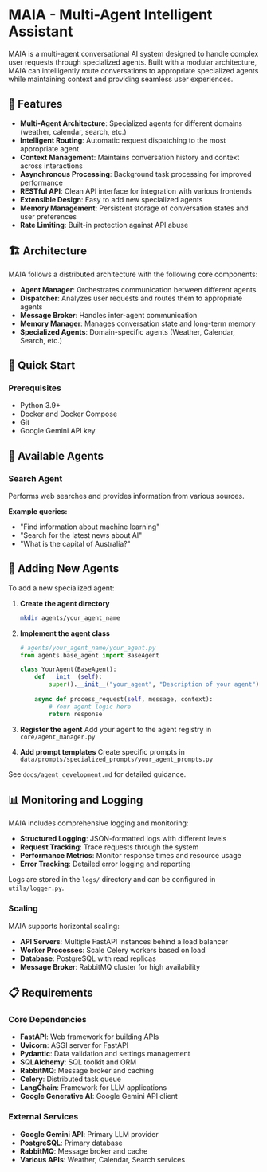 # MAIA - Multi-Agent Intelligent Assistant

MAIA is a multi-agent conversational AI system designed to handle complex user requests through specialized agents. Built with a modular architecture, MAIA can intelligently route conversations to appropriate specialized agents while maintaining context and providing seamless user experiences.

## 🌟 Features

- **Multi-Agent Architecture**: Specialized agents for different domains (weather, calendar, search, etc.)
- **Intelligent Routing**: Automatic request dispatching to the most appropriate agent
- **Context Management**: Maintains conversation history and context across interactions
- **Asynchronous Processing**: Background task processing for improved performance
- **RESTful API**: Clean API interface for integration with various frontends
- **Extensible Design**: Easy to add new specialized agents
- **Memory Management**: Persistent storage of conversation states and user preferences
- **Rate Limiting**: Built-in protection against API abuse

## 🏗️ Architecture

MAIA follows a distributed architecture with the following core components:

- **Agent Manager**: Orchestrates communication between different agents
- **Dispatcher**: Analyzes user requests and routes them to appropriate agents
- **Message Broker**: Handles inter-agent communication
- **Memory Manager**: Manages conversation state and long-term memory
- **Specialized Agents**: Domain-specific agents (Weather, Calendar, Search, etc.)

## 🚀 Quick Start

### Prerequisites

- Python 3.9+
- Docker and Docker Compose
- Git
- Google Gemini API key

## 🤖 Available Agents

### Search Agent
Performs web searches and provides information from various sources.

**Example queries:**
- "Find information about machine learning"
- "Search for the latest news about AI"
- "What is the capital of Australia?"

## 🔧 Adding New Agents

To add a new specialized agent:

1. **Create the agent directory**
   ```bash
   mkdir agents/your_agent_name
   ```

2. **Implement the agent class**
   ```python
   # agents/your_agent_name/your_agent.py
   from agents.base_agent import BaseAgent
   
   class YourAgent(BaseAgent):
       def __init__(self):
           super().__init__("your_agent", "Description of your agent")
       
       async def process_request(self, message, context):
           # Your agent logic here
           return response
   ```

3. **Register the agent**
   Add your agent to the agent registry in `core/agent_manager.py`

4. **Add prompt templates**
   Create specific prompts in `data/prompts/specialized_prompts/your_agent_prompts.py`

See `docs/agent_development.md` for detailed guidance.

## 📊 Monitoring and Logging

MAIA includes comprehensive logging and monitoring:

- **Structured Logging**: JSON-formatted logs with different levels
- **Request Tracking**: Trace requests through the system
- **Performance Metrics**: Monitor response times and resource usage
- **Error Tracking**: Detailed error logging and reporting

Logs are stored in the `logs/` directory and can be configured in `utils/logger.py`.

### Scaling

MAIA supports horizontal scaling:

- **API Servers**: Multiple FastAPI instances behind a load balancer
- **Worker Processes**: Scale Celery workers based on load
- **Database**: PostgreSQL with read replicas
- **Message Broker**: RabbitMQ cluster for high availability

## 📋 Requirements

### Core Dependencies

- **FastAPI**: Web framework for building APIs
- **Uvicorn**: ASGI server for FastAPI
- **Pydantic**: Data validation and settings management
- **SQLAlchemy**: SQL toolkit and ORM
- **RabbitMQ**: Message broker and caching
- **Celery**: Distributed task queue
- **LangChain**: Framework for LLM applications
- **Google Generative AI**: Google Gemini API client

### External Services

- **Google Gemini API**: Primary LLM provider
- **PostgreSQL**: Primary database
- **RabbitMQ**: Message broker and cache
- **Various APIs**: Weather, Calendar, Search services
